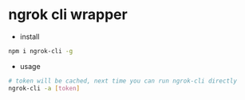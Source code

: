 # ngrok cli wrapper

- install

```sh
npm i ngrok-cli -g
```

- usage

```sh
# token will be cached, next time you can run ngrok-cli directly
ngrok-cli -a [token]
```
